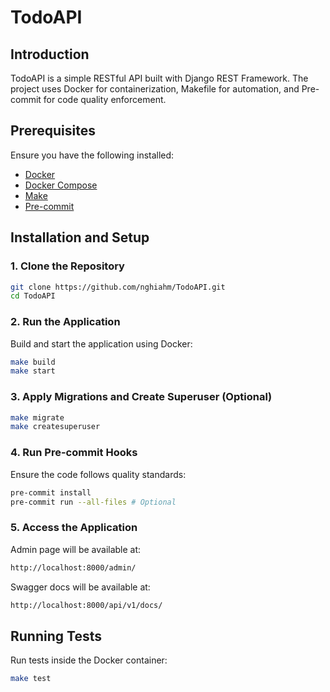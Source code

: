 # TodoAPI

## Introduction
TodoAPI is a simple RESTful API built with Django REST Framework. The project uses Docker for containerization, Makefile for automation, and Pre-commit for code quality enforcement.

## Prerequisites
Ensure you have the following installed:
- [Docker](https://docs.docker.com/engine/install/)
- [Docker Compose](https://docs.docker.com/compose/install/)
- [Make](https://www.gnu.org/software/make/)
- [Pre-commit](https://pre-commit.com/)

## Installation and Setup

### 1️. Clone the Repository
```sh
git clone https://github.com/nghiahm/TodoAPI.git
cd TodoAPI
```

### 2. Run the Application
Build and start the application using Docker:
```sh
make build
make start
```

### 3. Apply Migrations and Create Superuser (Optional)
```sh
make migrate
make createsuperuser
```

### 4. Run Pre-commit Hooks
Ensure the code follows quality standards:
```sh
pre-commit install
pre-commit run --all-files # Optional
```

### 5. Access the Application
Admin page will be available at:
```sh
http://localhost:8000/admin/
```
Swagger docs will be available at:
```sh
http://localhost:8000/api/v1/docs/
```

## Running Tests
Run tests inside the Docker container:
```sh
make test
```
